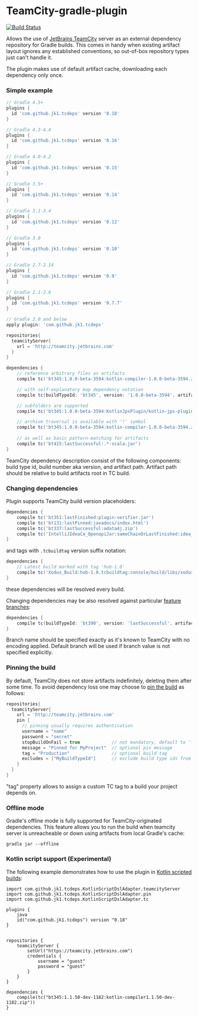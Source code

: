 TeamCity-gradle-plugin 
======================
[![Build Status](https://travis-ci.org/jk1/TeamCity-dependencies-gradle-plugin.png?branch=master)](https://travis-ci.org/jk1/TeamCity-dependencies-gradle-plugin)

Allows the use of [JetBrains TeamCity](http://www.jetbrains.com/teamcity/) server as an external dependency repository for Gradle builds. This comes in handy when existing artifact layout ignores any established conventions, so out-of-box repository types just can't handle it.

The plugin makes use of default artifact cache, downloading each dependency only once.

### Simple example

```groovy
// Gradle 4.5+
plugins {
  id 'com.github.jk1.tcdeps' version '0.18'
}

// Gradle 4.3-4.4
plugins {
  id 'com.github.jk1.tcdeps' version '0.16'
}

// Gradle 4.0-4.2
plugins {
  id 'com.github.jk1.tcdeps' version '0.15'
}

// Gradle 3.5+
plugins {
  id 'com.github.jk1.tcdeps' version '0.14'
}

// Gradle 3.1-3.4
plugins {
  id 'com.github.jk1.tcdeps' version '0.12'
}

// Gradle 3.0
plugins {
  id 'com.github.jk1.tcdeps' version '0.10'
}

// Gradle 2.7-2.14
plugins {
  id 'com.github.jk1.tcdeps' version '0.9'
}

// Gradle 2.1-2.6
plugins {
  id 'com.github.jk1.tcdeps' version '0.7.7'
}

// Gradle 2.0 and below
apply plugin: 'com.github.jk1.tcdeps'

repositories{
  teamcityServer{
    url = 'http://teamcity.jetbrains.com'
  }
}

dependencies {
    // reference arbitrary files as artifacts
    compile tc('bt345:1.0.0-beta-3594:kotlin-compiler-1.0.0-beta-3594.zip')

    // with self-explanatory map dependency notation
    compile tc(buildTypeId: 'bt345', version: '1.0.0-beta-3594', artifactPath: 'kotlin-compiler-for-maven.jar')

    // subfolders are supported
    compile tc('bt345:1.0.0-beta-3594:KotlinJpsPlugin/kotlin-jps-plugin.jar')

    // archive traversal is available with '!' symbol
    compile tc('bt345:1.0.0-beta-3594:kotlin-compiler-1.0.0-beta-3594.zip!/kotlinc/build.txt')
    
    // as well as basic pattern-matching for artifacts
    compile tc('bt415:lastSuccessful:.*-scala.jar')
}
```
TeamCity dependency description consist of the following components: build type id, build number aka version, and artifact path. Artifact path should be relative to build artifacts root in TC build. 

### Changing dependencies

Plugin supports TeamCity build version placeholders:

```groovy
dependencies {
    compile tc('bt351:lastFinished:plugin-verifier.jar')
    compile tc('bt131:lastPinned:javadocs/index.html')
    compile tc('bt337:lastSuccessful:odata4j.zip')
    compile tc('IntelliJIdeaCe_OpenapiJar:sameChainOrLastFinished:idea_rt.jar')
}
```

and tags with `.tcbuildtag` version suffix notation:

```groovy
dependencies {
    // Latest build marked with tag 'hub-1.0'
    compile tc('Xodus_Build:hub-1.0.tcbuildtag:console/build/libs/xodus-console.jar')
}
```

these dependencies will be resolved every build.

Changing dependencies may be also resolved against particular [feature branches](https://confluence.jetbrains.com/display/TCD8/Working+with+Feature+Branches):

```groovy
dependencies {
    compile tc(buildTypeId: 'bt390', version: 'lastSuccessful', artifactPath: 'updatePlugins.xml', branch: 'master')
}
```

Branch name should be specified exactly as it's known to TeamCity with no encoding applied.
Default branch will be used if branch value is not specified explicitly.

### Pinning the build

By default, TeamCity does not store artifacts indefinitely, deleting them after some time. To avoid dependency loss one may choose to [pin the build](https://confluence.jetbrains.com/display/TCD8/Pinned+Build) as follows:

```groovy
repositories{
  teamcityServer{
    url = 'http://teamcity.jetbrains.com'
    pin {
      // pinning usually requires authentication
      username = "name"
      password = "secret"
      stopBuildOnFail = true            // not mandatory, default to 'false' 
      message = "Pinned for MyProject"  // optional pin message
      tag = "Production"                // optional build tag  
      excludes = ["MyBuildTypeId"]      // exclude build type ids from pinning/tagging  
    }
  }
}
```
"tag" property allows to assign a custom TC tag to a build your project depends on.

### Offline mode

Gradle's offline mode is fully supported for TeamCity-originated dependencies. This feature allows you to run the build when teamcity server is unreacheable or down using artifacts from local Gradle's cache:

```
gradle jar --offline
```

### Kotlin script support (Experimental)

The following example demonstrates how to use the plugin in [Kotlin scripted builds](https://github.com/gradle/gradle-script-kotlin):

```
import com.github.jk1.tcdeps.KotlinScriptDslAdapter.teamcityServer
import com.github.jk1.tcdeps.KotlinScriptDslAdapter.pin
import com.github.jk1.tcdeps.KotlinScriptDslAdapter.tc

plugins {
    java
    id("com.github.jk1.tcdeps") version "0.18"
}


repositories {
    teamcityServer {
        setUrl("https://teamcity.jetbrains.com")
        credentials {
            username = "guest"
            password = "guest"
        }
    }
}

dependencies {
    compile(tc("bt345:1.1.50-dev-1182:kotlin-compiler1.1.50-dev-1182.zip"))
}
```

